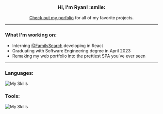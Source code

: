 <div align="center">
<h3><b>Hi, I'm Ryan! :smile:</b></h3>

[Check out my porfolio](https://ryanbey.github.io/portfolio/) for all of my favorite projects.
<hr>
</div>

<h3> What I'm working on:</h3>

- Interning [@FamilySearch](https://github.com/familysearch) developing in React<br>
- Graduating with Software Engineering degree in April 2023<br>
- Remaking my web portfolio into the prettiest SPA you've ever seen<br>
<hr>

<h3>Languages:</h3>

![My Skills](https://skillicons.dev/icons?i=html,css,js,ts,sass,java,php,cpp)

<h3>Tools:</h3>

![My Skills](https://skillicons.dev/icons?i=react,angular,bootstrap,nodejs,express,firebase,mongo,heroku,mysql,vscode,androidstudio,jest,git,ps,xd,figma&perline=8)<br>

<br>

<!--
<p><img src="https://github-readme-stats.vercel.app/api/top-langs?username=ryanbey&show_icons=true&theme=github_dark&locale=en&layout=compact" alt="ryanbey github most used languages" /></p>
  
- 🔭 I’m currently working on ...
- 🌱 I’m currently learning ...
- 👯 I’m looking to collaborate on ...
- 🤔 I’m looking for help with ...
- 💬 Ask me about ...
- 📫 How to reach me: ...
- 😄 Pronouns: ...
- ⚡ Fun fact: ...
-->
